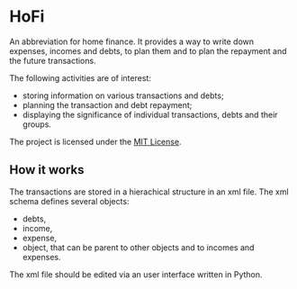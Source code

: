 # HoFi

An abbreviation for home finance. It provides a way to write down expenses, incomes and debts, to plan them and to plan the repayment and the future transactions.

The following activities are of interest:

- storing information on various transactions and debts;
- planning the transaction and debt repayment;
- displaying the significance of individual transactions, debts and their groups.

The project is licensed under the [MIT License](https://opensource.org/license/mit/).

## How it works

The transactions are stored in a hierachical structure in an xml file. The xml schema defines several objects:

- debts,
- income,
- expense,
- object, that can be parent to other objects and to incomes and expenses.

The xml file should be edited via an user interface written in Python.

